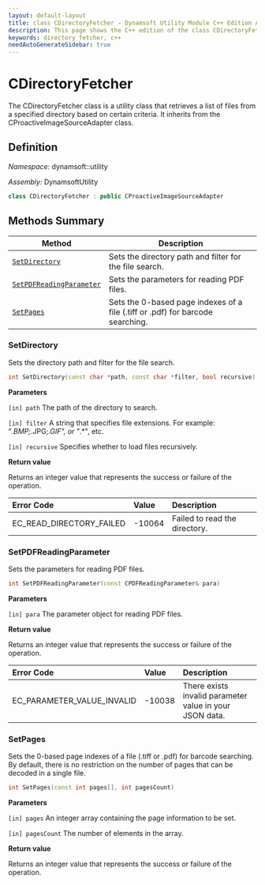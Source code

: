 ```yaml
---
layout: default-layout
title: class CDirectoryFetcher - Dynamsoft Utility Module C++ Edition API Reference
description: This page shows the C++ edition of the class CDirectoryFetcher in Dynamsoft Utility Module.
keywords: directory fetcher, c++
needAutoGenerateSidebar: true
---
```


# CDirectoryFetcher

The CDirectoryFetcher class is a utility class that retrieves a list of files from a specified directory based on certain criteria. It inherits from the CProactiveImageSourceAdapter class.

## Definition

*Namespace:* dynamsoft::utility

*Assembly:* DynamsoftUtility

```cpp
class CDirectoryFetcher : public CProactiveImageSourceAdapter
```

## Methods Summary

| Method | Description |
|--------|-------------|
| [`SetDirectory`](#setdirectory) | Sets the directory path and filter for the file search. |
| [`SetPDFReadingParameter`](#setpdfreadingparameter) | Sets the parameters for reading PDF files. |
| [`SetPages`](#setpages) | Sets the 0-based page indexes of a file (.tiff or .pdf) for barcode searching. |

### SetDirectory

Sets the directory path and filter for the file search.

```cpp
int SetDirectory(const char *path, const char *filter, bool recursive)
```

**Parameters**

`[in] path` The path of the directory to search.

`[in] filter` A string that specifies file extensions. For example: "*.BMP;*.JPG;*.GIF", or "*.*", etc.

`[in] recursive` Specifies whether to load files recursively.

**Return value**

Returns an integer value that represents the success or failure of the operation.

| Error Code | Value | Description |
| :--------- | :---- | :---------- |
| EC_READ_DIRECTORY_FAILED | -10064 | Failed to read the directory. |

### SetPDFReadingParameter

Sets the parameters for reading PDF files.

```cpp
int SetPDFReadingParameter(const CPDFReadingParameter& para)
```

**Parameters**

`[in] para` The parameter object for reading PDF files.

**Return value**

Returns an integer value that represents the success or failure of the operation.

| Error Code | Value | Description |
| :--------- | :---- | :---------- |
| EC_PARAMETER_VALUE_INVALID | -10038 | There exists invalid parameter value in your JSON data. |

### SetPages

Sets the 0-based page indexes of a file (.tiff or .pdf) for barcode searching. By default, there is no restriction on the number of pages that can be decoded in a single file.

```cpp
int SetPages(const int pages[], int pagesCount)
```

**Parameters**

`[in] pages` An integer array containing the page information to be set.

`[in] pagesCount` The number of elements in the array.

**Return value**

Returns an integer value that represents the success or failure of the operation.
